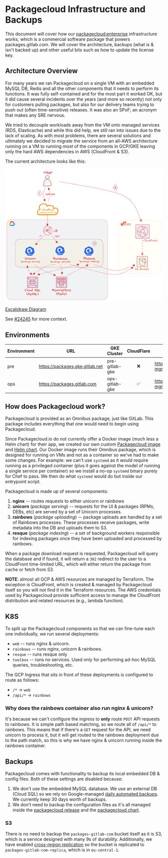 # Packagecloud Infrastructure and Backups

This document will cover how our [packagecloud:enterprise](https://packagecloud.io/) infrastructure works, which is a commercial software package that powers packages.gitlab.com. We will cover the architecture, backups (what is & isn't backed up) and other useful bits such as how to update the license key.

## Architecture Overview

For many years we ran Packagecloud on a single VM with an embedded MySQL DB, Redis and all the other components that it
needs to perform its functions. It was fully self-contained and for the most part it worked OK, but it did cause several
incidents over the years (and more so recently) not only for customers pulling packages, but also for our delivery teams
trying to push out (often time-sensitive) releases. It was also an SPoF; an acronym that makes any SRE nervous.

We tried to decouple workloads away from the VM onto managed services (RDS, Elasticache) and while this did help, we
still ran into issues due to the lack of scaling. As with most problems, there are several solutions and ultimately we
decided to migrate the service from an all-AWS architecture running on a VM to running _most_ of the components
in GCP/GKE leaving only the hard AWS dependencies in AWS (CloudFront & S3).

The current architecture looks like this:

![Packagecloud Architecture](img/packagecloud-architecture-k8s.png)

[Excalidraw Diagram](https://excalidraw.com/#json=7_57CiB1PWLy9l0H6JbUe,f39lC3r-o8b_W4NtL4RTbA)

See [#24245](https://gitlab.com/gitlab-com/gl-infra/reliability/-/issues/24245) for more context.

## Environments

| Environment | URL                             | GKE Cluster    | CloudFlare | Terraform                                                                                             |
|-------------|---------------------------------|----------------|:----------:|-------------------------------------------------------------------------------------------------------|
| pre         | <https://packages.gke.gitlab.net> | pre-gitlab-gke |     ❌     | <https://ops.gitlab.net/gitlab-com/gl-infra/config-mgmt/-/blob/master/environments/pre/packagecloud.tf> |
| ops         | <https://packages.gitlab.com>     | ops-gitlab-gke |     ✅     | <https://ops.gitlab.net/gitlab-com/gl-infra/config-mgmt/-/blob/master/environments/ops/packagecloud.tf> |

## How does Packagecloud work?

Packagecloud is provided as an Omnibus package, just like GitLab. This package includes everything that one would need
to begin using Packagecloud.

Since Packagecloud.io do not currently offer a Docker image (much less a Helm chart) for their app, we
created our own custom [Packagecloud image](https://gitlab.com/gitlab-com/gl-infra/ci-images/-/tree/master/packagecloud)
and [Helm chart](https://gitlab.com/gitlab-com/gl-infra/charts/-/tree/main/gitlab/packagecloud). Our Docker image runs
their Omnibus package, which is designed for running on VMs and not as a container so we've had to make some changes.
For example: we can't use `systemd` as it would require running as a privileged container (plus it goes against the
model of running a single service per container) so we install a no-op `systemd` binary purely for Chef to pass. We then
do what `systemd` would do but inside our entrypoint script.

Packagecloud is made up of several components:

1. **nginx** -- routes requests to either unicorn or rainbows
1. **unicorn** (_package serving_) -- requests for the UI & packages (RPMs, DEBs, etc) are served by a set of Unicorn
   processes.
1. **rainbows** (_package uploading_) -- package uploads are handled by a set of Rainbows processes. These processes
   receive packages, write metadata into the DB and uploads them to S3.
1. **resque** (_package indexing_) -- a set of background workers responsible for indexing packages once they have been
   uploaded and processed by rainbows.

When a package download request is requested, Packagecloud will query the database and if found, it will return a `302`
redirect to the user to a CloudFront time-limited URL, which will either return the package from cache or fetch from S3.

**NOTE**: almost all GCP & AWS resources are managed by Terraform. The exception is CloudFront, which is created &
managed by Packagecloud itself so you will not find it in the Terraform resources. The AWS credentials used by
Packagecloud provide sufficient access to manage the CloudFront distribution and related resources (e.g., lambda
function).

## K8S

To split up the Packagecloud components so that we can fine-tune each one individually, we run several deployments:

- `web` -- runs nginx & unicorn.
- `rainbows` -- runs nginx, unicorn & rainbows.
- `resque` -- runs resque only
- `toolbox` -- runs no services. Used only for performing ad-hoc MySQL queries, troubleshooting, etc.

The GCP Ingress that sits in front of these deployments is configured to route as follows:

- `/*` -> `web`
- `/api/*` -> `rainbows`

### Why does the rainbows container also run nginx & unicorn?

It's because we can't configure the ingress to **only** route `POST` API requests to rainbows. It is simple path
based matching, so we route all of `/api/*` to rainbows. This means that if there's a `GET` request for the API, we need
unicorn to process it, but it will get routed to the rainbows deployment due to the path match, so this is why we have
nginx & unicorn running inside the rainbows container.

## Backups

Packagecloud comes with functionality to backup its local embedded DB & config files. Both of these settings are disabled because:

1. We don't use the embedded MySQL database. We use an external DB (Cloud SQL) so we rely on Google-managed [daily automated backups](https://console.cloud.google.com/sql/instances/packagecloud-f05c90f5/backups?project=gitlab-ops). We currently keep 30 days worth of backups.
1. We don't need to backup the configuration files as it's all managed inside the [packagecloud release](https://gitlab.com/gitlab-com/gl-infra/k8s-workloads/gitlab-helmfiles/-/tree/master/releases/packagecloud) and the [packagecloud chart](https://gitlab.com/gitlab-com/gl-infra/charts/-/tree/main/gitlab/packagecloud).

### S3

There is no need to backup the `packages-gitlab-com` bucket itself as it is S3, which is a service designed with many 9s
of durability. Additionally, we have enabled [cross-region
replication](http://docs.aws.amazon.com/AmazonS3/latest/dev/crr.html) so the bucket is replicated to
`packages-gitlab-com-replica`, which is in `eu-central-1`.
